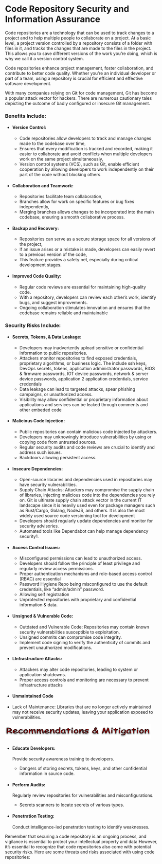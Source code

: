 # Code Repository Security and Information Assurance

Code repositories are a technology that can be used to track changes to a project and to help multiple people to collaborate on a project. At a basic level, a project version controlled by a repository consists of a folder with files in it, and tracks the changes that are made to the files in the project. This allows you to save different versions of the work you’re doing, which is why we call it a version control system.

Code repositories enhance project management, foster collaboration, and contribute to better code quality. Whether you’re an individual developer or part of a team, using a repository is crucial for efficient and effective software development.

With many companies relying on Git for code management, Git has become a popular attack vector for hackers. There are numerous cautionary tales depicting the outcome of badly configured or insecure Git management.

  ### Benefits Include:

* <h4>Version Control:</h4>

  * Code repositories allow developers to track and manage changes made to the codebase over time,
  * Ensures that every modification is tracked and recorded, making it easier to collaborate and avoid conflicts when multiple developers work on the same project simultaneously,
  * Version control systems (VCS), such as Git, enable efficient cooperation by allowing developers to work independently on their part of the code without blocking others.

* <h4>Collaboration and Teamwork:</h4>

  * Repositories facilitate team collaboration,
  * Branches allow for work on specific features or bug fixes independently,
  * Merging branches allows changes to be incorporated into the main codebase, ensuring a smooth collaborative process.

* <h4>Backup and Recovery:</h4>

  * Repositories can serve as a secure storage space for all versions of the project,
  * If an issue arises or a mistake is made, developers can easily revert to a previous version of the code,
  * This feature provides a safety net, especially during critical development stages.

* <h4>Improved Code Quality:</h4>

  * Regular code reviews are essential for maintaining high-quality code.
  * With a repository, developers can review each other’s work, identify bugs, and suggest improvements.
  * Ongoing collaboration stimulates innovation and ensures that the codebase remains reliable and maintainable

### Security Risks Include:

* <h4>Secrets, Tokens, & Data Leakage:</h4>

  * Developers may inadvertently upload sensitive or confidential information to public repositories.
  * Attackers monitor repositories to find exposed credentials, proprietary algorithms, or business logic. The include ssh keys, DevOps secrets, tokens, application administrator passwords, BIOS & firmware passwords, IOT device passwords, network & server device passwords, application 2 application credentials, service credentials
  * Data leakage can lead to targeted attacks, spear phishing campaigns, or unauthorized access.
  * Visibility may allow confidential or proprietary information about applications and services can be leaked through comments and other embeded code

* <h4>Malicious Code Injection:</h4>

  * Public repositories can contain malicious code injected by attackers.
  * Developers may unknowingly introduce vulnerabilities by using or copying code from untrusted sources.
  * Regular security audits and code reviews are crucial to identify and address such issues.
  * Backdoors allowing persistent access


* <h4>Insecure Dependencies:</h4>

  * Open-source libraries and dependencies used in repositories may have security vulnerabilities.
  * Supply Chain Attacks: Attackers may compromise the supply chain of libraries, injecting malicious code into the dependencies you rely on. Git is ultimate supply chain attack vector in the current IT landscape since it is heavily used even for package managers such as Rust/Cargo, Golang, NodeJS, and others. It is also the most widely used source code versioning tool for development   
  * Developers should regularly update dependencies and monitor for security advisories.
  * Automated tools like Dependabot can help manage dependency security1.

* <h4>Access Control Issues:</h4>

  * Misconfigured permissions can lead to unauthorized access.
  * Developers should follow the principle of least privilege and regularly review access permissions.
  * Proper authentication mechanisms and role-based access control (RBAC) are essential
  * Password Hygiene Repo being misconfigured to use the default credentials, like “admin/admin” password.
  * Allowing self registration
  * Unprotected repositories with proprietary and confidential information & data.

* <h4>Unsigned & Vulnerable Code:</h4>

  * Outdated and Vulnerable Code: Repositories may contain known security vulnerabilities susceptible to exploitation.
  * Unsigned commits can compromise code integrity.
  * Implement code signing to verify the authenticity of commits and prevent unauthorized modifications.

* <h4>LInfrastructure Attacks:</h4>

  * Attackers may alter code repositories, leading to system or application shutdowns.
  * Proper access controls and monitoring are necessary to prevent infrastructure attacks

* <h4>Unmaintained Code</h4>

*    Lack of Maintenance: Libraries that are no longer actively maintained may not receive security updates, leaving your application exposed to vulnerabilities.



<div id="foo">
  

![Recommendations and Mitigation](./images/Header.png)

* <h4><b>Educate Developers:</b></h4>

  Provide security awareness training to developers.

  * Dangers of storing secrets, tokens, keys, and other confidential information in source code.

* <h4><b>Perform Audits:</b></h4>

  Regularly review repositories for vulnerabilities and misconfigurations.

  * Secrets scanners to locate secrets of various types.
  
* <h4><b>Penetration Testing:</b></h4>

  Conduct intelligence-led penetration testing to identify weaknesses.

Remember that securing a code repository is an ongoing process, and vigilance is essential to protect your intellectual property and data
However, it’s essential to recognize that code repositories also come with potential security risks. Here are some threats and risks associated with using code repositories:
